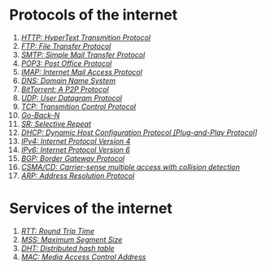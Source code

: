 # Protocols of the internet
1. _[HTTP: HyperText Transmition Protocol](https://en.wikipedia.org/wiki/Hypertext_Transfer_Protocol)_
2. _[FTP: File Transfer Protocol](https://en.wikipedia.org/wiki/File_Transfer_Protocol)_
3. _[SMTP: Simple Mail Transfer Protocol](https://en.wikipedia.org/wiki/Simple_Mail_Transfer_Protocol)_
4. _[POP3: Post Office Protocol](https://en.wikipedia.org/wiki/Post_Office_Protocol)_
5. _[IMAP: Internet Mail Access Protocol](https://en.wikipedia.org/wiki/Internet_Message_Access_Protocol)_
6. _[DNS: Domain Name System](https://en.wikipedia.org/wiki/Domain_Name_System)_
7. _[BitTorrent: A P2P Protocol ](https://en.wikipedia.org/wiki/BitTorrent)_
8. _[UDP: User Datagram Protocol](https://en.wikipedia.org/wiki/User_Datagram_Protocol)_
9. _[TCP: Transmition Control Protocol](https://en.wikipedia.org/wiki/Transmission_Control_Protocol)_
10. _[Go-Back-N](https://en.wikipedia.org/wiki/Go-Back-N_ARQ)_
11. _[SR: Selective Repeat](https://en.wikipedia.org/wiki/Selective_Repeat_ARQ)_
12. _[DHCP: Dynamic Host Configuration Protocol [Plug-and-Play Protocol]](https://en.wikipedia.org/wiki/Dynamic_Host_Configuration_Protocol)_
13. _[IPv4: Internet Protocol Version 4](https://en.wikipedia.org/wiki/IPv4)_
14. _[IPv6: Internet Protocol Version 6](https://en.wikipedia.org/wiki/IPv6)_
15. _[BGP: Border Gateway Protocol](https://en.wikipedia.org/wiki/Border_Gateway_Protocol)_
16. _[CSMA/CD: Carrier-sense multiple access with collision detection](https://en.wikipedia.org/wiki/Carrier-sense_multiple_access_with_collision_detection)_
17. _[ARP: Address Resolution Protocol](https://en.wikipedia.org/wiki/Address_Resolution_Protocol)_

# Services of the internet
1. _[RTT: Round Trip Time](https://en.wikipedia.org/wiki/Round-trip_delay_time)_
2. _[MSS: Maximum Segment Size](https://en.wikipedia.org/wiki/Maximum_segment_size)_
3. _[DHT: Distributed hash table](https://en.wikipedia.org/wiki/Distributed_hash_table)_
4. _[MAC: Media Access Control Address](https://en.wikipedia.org/wiki/MAC_address)_
